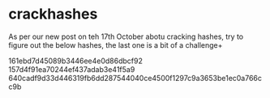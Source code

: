 # crackhashes

As per our new post on teh 17th October abotu cracking hashes, try to figure out the below hashes, the last one is a bit of a challenge+

161ebd7d45089b3446ee4e0d86dbcf92
157d4f91ea70244ef437adab3e41f5a9
640cadf9d33d446319fb6dd287544040ce4500f1297c9a3653be1ec0a766cc9b
